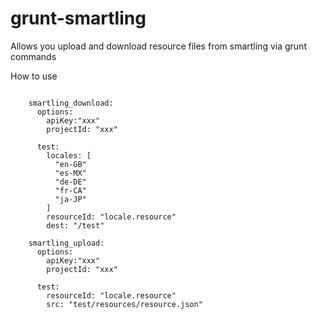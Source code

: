 grunt-smartling
===================

Allows you upload and download resource files from smartling via grunt commands

How to use

```

    smartling_download:
      options:
        apiKey:"xxx"
        projectId: "xxx"
        
      test:
        locales: [
          "en-GB"
          "es-MX"
          "de-DE"
          "fr-CA"
          "ja-JP"
        ]
        resourceId: "locale.resource"
        dest: "/test"

    smartling_upload:
      options:
        apiKey:"xxx"
        projectId: "xxx"

      test:
        resourceId: "locale.resource"
        src: "test/resources/resource.json"

```
